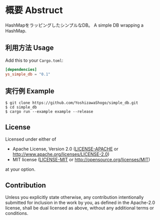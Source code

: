 # 概要 Abstruct

HashMapをラッピングしたシンプルなDB。
A simple DB wrapping a HashMap.

## 利用方法 Usage

Add this to your `Cargo.toml`:

```toml
[dependencies]
ys_simple_db = "0.1"
```

## 実行例 Example

    $ git clone https://github.com/YoshizawaShogo/simple_db.git
    $ cd simple_db
    $ cargo run --example example --release

## License

Licensed under either of

 * Apache License, Version 2.0
   ([LICENSE-APACHE](LICENSE-APACHE) or http://www.apache.org/licenses/LICENSE-2.0)
 * MIT license
   ([LICENSE-MIT](LICENSE-MIT) or http://opensource.org/licenses/MIT)

at your option.

## Contribution

Unless you explicitly state otherwise, any contribution intentionally submitted
for inclusion in the work by you, as defined in the Apache-2.0 license, shall be
dual licensed as above, without any additional terms or conditions.